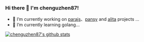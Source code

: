 
### Hi there 👋 I'm chenguzhen87!
- 🔭 I’m currently working on [parajs](https://github.com/parajs)、[pansy](https://github.com/pansyjs) and [alita](https://github.com/alitajs) projects ...
- 🌱 I’m currently learning golang...

[![chenguzhen87's github stats](https://github-readme-stats.vercel.app/api?username=chenguzhen87)](https://github.com/anuraghazra/github-readme-stats)
